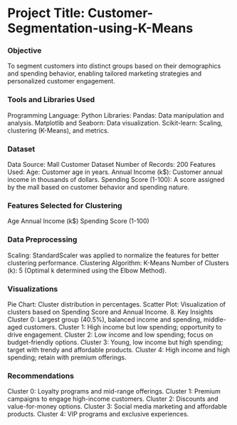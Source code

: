 # Project Title: Customer-Segmentation-using-K-Means
### Objective
To segment customers into distinct groups based on their demographics and spending behavior, enabling tailored marketing strategies and personalized customer engagement.
### Tools and Libraries Used
Programming Language: Python
Libraries:
Pandas: Data manipulation and analysis.
Matplotlib and Seaborn: Data visualization.
Scikit-learn: Scaling, clustering (K-Means), and metrics.
### Dataset
Data Source: Mall Customer Dataset
Number of Records: 200
Features Used:
Age: Customer age in years.
Annual Income (k$): Customer annual income in thousands of dollars.
Spending Score (1-100): A score assigned by the mall based on customer behavior and spending nature.
### Features Selected for Clustering
Age
Annual Income (k$)
Spending Score (1-100)
### Data Preprocessing
Scaling: StandardScaler was applied to normalize the features for better clustering performance.
Clustering Algorithm: K-Means
Number of Clusters (k): 5 (Optimal k determined using the Elbow Method).

### Visualizations
Pie Chart: Cluster distribution in percentages.
Scatter Plot: Visualization of clusters based on Spending Score and Annual Income.
8. Key Insights
Cluster 0: Largest group (40.5%), balanced income and spending, middle-aged customers.
Cluster 1: High income but low spending; opportunity to drive engagement.
Cluster 2: Low income and low spending; focus on budget-friendly options.
Cluster 3: Young, low income but high spending; target with trendy and affordable products.
Cluster 4: High income and high spending; retain with premium offerings.
### Recommendations
Cluster 0: Loyalty programs and mid-range offerings.
Cluster 1: Premium campaigns to engage high-income customers.
Cluster 2: Discounts and value-for-money options.
Cluster 3: Social media marketing and affordable products.
Cluster 4: VIP programs and exclusive experiences.





